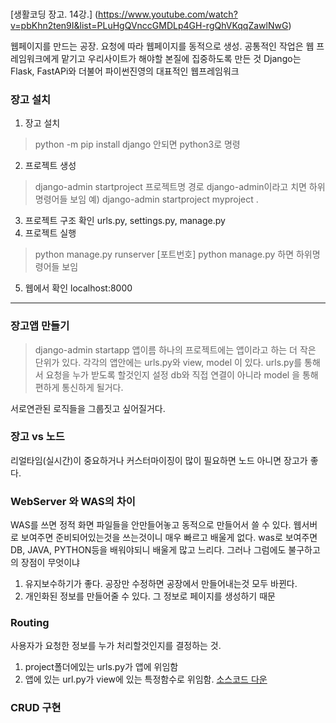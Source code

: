 ### 
[생활코딩 장고. 14강.]
(https://www.youtube.com/watch?v=pbKhn2ten9I&list=PLuHgQVnccGMDLp4GH-rgQhVKqqZawlNwG)

웹페이지를 만드는 공장. 요청에 따라 웹페이지를 동적으로 생성.
공통적인 작업은 웹 프레임워크에게 맡기고 우리사이트가 해야할 본질에 집중하도록 만든 것
Django는 Flask, FastAPi와 더불어 파이썬진영의 대표적인 웹프레임워크


### 장고 설치
1. 장고 설치
> python -m pip install django
> 안되면 python3로 명령
2. 프로젝트 생성
> django-admin startproject 프로젝트명 경로
> django-admin이라고 치면 하위명령어들 보임
예) django-admin startproject myproject .
3. 프로젝트 구조 확인
urls.py,   settings.py,   manage.py
4. 프로젝트 실행
> python manage.py runserver [포트번호]
> python manage.py 하면 하위명령어들 보임
5. 웹에서 확인
localhost:8000
---
### 장고앱 만들기
> django-admin startapp 앱이름
하나의 프로젝트에는 앱이라고 하는 더 작은 단위가 있다.
각각의 앱안에는 urls.py와 view, model 이 있다.
urls.py를 통해서 요청을 누가 받도록 할것인지 설정
db와 직접 연결이 아니라 model 을 통해 편하게 통신하게 될거다.

서로연관된 로직들을 그룹짓고 싶어질거다.

### 장고 vs 노드
리얼타임(실시간)이 중요하거나 커스터마이징이 많이 필요하면 노드 
아니면 장고가 좋다.

### WebServer 와 WAS의 차이
WAS를 쓰면 정적 화면 파일들을 안만들어놓고 동적으로 만들어서 쓸 수 있다.
웹서버로 보여주면 준비되어있는것을 쓰는것이니 매우 빠르고 배울게 없다.
was로 보여주면 DB, JAVA, PYTHON등을 배워야되니 배울게 많고 느리다.
그러나 그럼에도 불구하고의 장점이 무엇이냐
1. 유지보수하기가 좋다. 공장만 수정하면 공장에서 만들어내는것 모두 바뀐다.
2. 개인화된 정보를 만들어줄 수 있다. 그 정보로 페이지를 생성하기 때문

### Routing
사용자가 요청한 정보를 누가 처리할것인지를 결정하는 것.
1. project폴더에있는 urls.py가 앱에 위임함
2. 앱에 있는 url.py가 view에 있는 특정함수로 위임함.
[소스코드 다운](https://github.com/egoing/django-tutorial-src)


### CRUD 구현